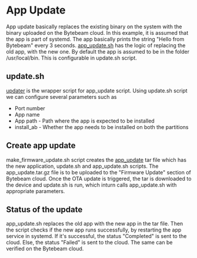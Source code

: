 # App Update

App update basically replaces the existing binary on the system with the
binary uploaded on the Bytebeam cloud. In this example, it is assumed that
the app is part of systemd. The app basically prints the string "Hello from Bytebeam" every 3 seconds.
[app_update.sh](app_update.sh) has the logic of replacing the old app, with the new one.
By default the app is assumed to be in the folder /usr/local/bin. This is configurable in update.sh script.

## update.sh 
[updater](updater) is the wrapper script for app_update script. Using update.sh 
script we can configure several parameters such as
* Port number
* App name
* App path - Path where the app is expected to be installed
* install_ab - Whether the app needs to be installed on both the partitions

## Create app update
make_firmware_update.sh script creates the [app_update](app_update.tar.gz) tar file
which has the new application, update.sh and app_update.sh scripts. The app_update.tar.gz 
file is to be uploaded to the "Firmware Update" section of Bytebeam cloud. Once the OTA
update is triggered, the tar is downloaded to the device and update.sh is run, which
inturn calls app_update.sh with appropriate parameters. 

## Status of the update
app_update.sh replaces the old app with the new app in the tar file. Then the script checks if the 
new app runs successfully, by restarting the app service in systemd. If it's successful, the status "Completed" is sent 
to the cloud. Else, the status "Failed" is sent to the cloud. The same can be verified on the Bytebeam cloud.

